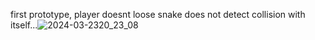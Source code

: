 first prototype, player doesnt loose snake does not detect collision with itself...![2024-03-2320_23_08](https://github.com/apaza610/GameGodot_Snake/assets/10149862/becfb0ad-8f51-45f3-b3ae-888aa7872dd2)
